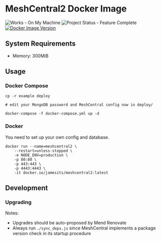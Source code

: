 # MeshCentral2 Docker Image

![Works - On My Machine](https://img.shields.io/badge/Works-On_My_Machine-2ea44f)
![Project Status - Feature Complete](https://img.shields.io/badge/Project_Status-Feature_Complete-2ea44f)
[![Docker Image Version](https://img.shields.io/docker/v/jamesits/meshcentral2?label=Docker%20Hub)](http://hub.docker.com/r/jamesits/meshcentral2)

## System Requirements

* Memory: 300MiB

## Usage

### Docker Compose

```shell
cp -r example deploy

# edit your MongoDB password and MeshCentral config now in deploy/

docker-compose -f docker-compose.yml up -d
```

### Docker

You need to set up your own config and database.

```shell
docker run --name=meshcentral2 \
	--restart=unless-stopped \
	-e NODE_ENV=production \
	-p 80:80 \
	-p 443:443 \
	-p 4443:4443 \
	-it docker.io/jamesits/meshcentral2:latest
```

## Development

### Upgrading

Notes:
- Upgrades should be auto-proposed by Mend Renovate
- Always run `./sync_deps.js` since MeshCentral implements a package version check in its startup procedure
